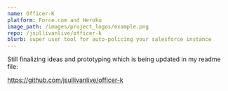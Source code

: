 ```yaml
---
name: Officer-K
platform: Force.com and Heroku
image_path: /images/project_logos/example.png
repo: /jsullivanlive/officer-k
blurb: super user tool for auto-policing your salesforce instance
---
```


Still finalizing ideas and prototyping which is being updated in my readme file:

https://github.com/jsullivanlive/officer-k
